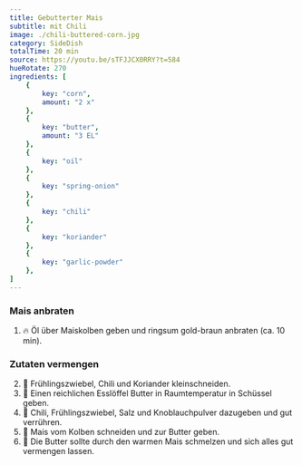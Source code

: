 ```yaml
---
title: Gebutterter Mais
subtitle: mit Chili
image: ./chili-buttered-corn.jpg
category: SideDish
totalTime: 20 min
source: https://youtu.be/sTFJJCX0RRY?t=584
hueRotate: 270
ingredients: [
    {
        key: "corn",
        amount: "2 x"
    },
    {
        key: "butter",
        amount: "3 EL"
    },
    {
        key: "oil"
    },
    {
        key: "spring-onion"
    },
    {
        key: "chili"
    },
    {
        key: "koriander"
    },
    {
        key: "garlic-powder"
    },
]
---
```


### Mais anbraten

1. 🔥 Öl über Maiskolben geben und ringsum gold-braun anbraten (ca. 10 min).

### Zutaten vermengen

2. 🔪 Frühlingszwiebel, Chili und Koriander kleinschneiden.
3. 🧈 Einen reichlichen Esslöffel Butter in Raumtemperatur in Schüssel geben.
4. 🧂 Chili, Frühlingszwiebel, Salz und Knoblauchpulver dazugeben und gut verrühren.
5. 🔪 Mais vom Kolben schneiden und zur Butter geben.
6. 🥣 Die Butter sollte durch den warmen Mais schmelzen und sich alles gut vermengen lassen.